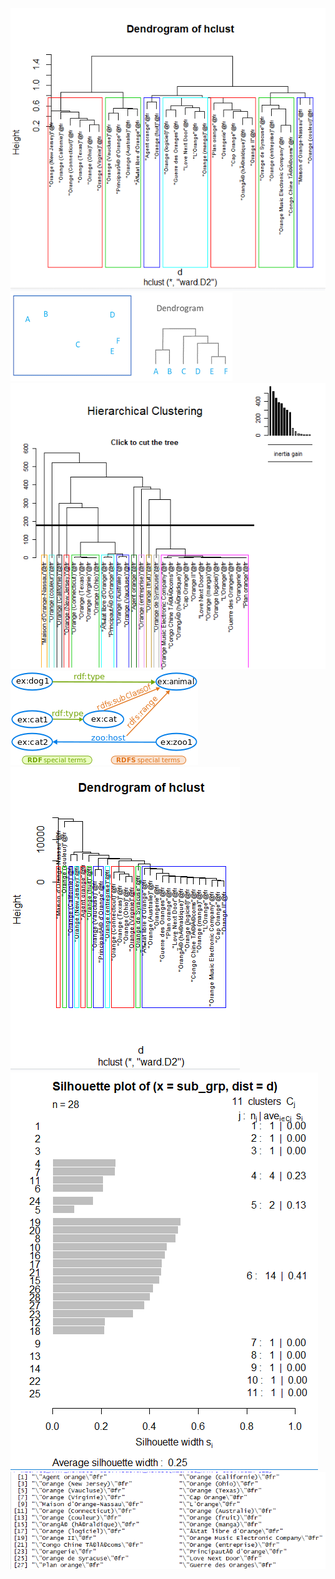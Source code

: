 
![](Dendrogramhclust.png)
![](Exampledendrogram.png)
![](PCAHCP.png)
![](RDFSexample.png)
![](hclustnair.png)
![](silhouettehclustnair.png)
![](silhouettehclustnairlegende.png)

